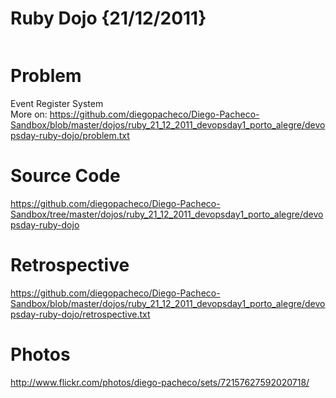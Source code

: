 # Ruby Dojo {21/12/2011}

<img src=""/>

Problem
========

Event Register System <br/>
More on: https://github.com/diegopacheco/Diego-Pacheco-Sandbox/blob/master/dojos/ruby_21_12_2011_devopsday1_porto_alegre/devopsday-ruby-dojo/problem.txt

Source Code
===========

https://github.com/diegopacheco/Diego-Pacheco-Sandbox/tree/master/dojos/ruby_21_12_2011_devopsday1_porto_alegre/devopsday-ruby-dojo

Retrospective
=============

https://github.com/diegopacheco/Diego-Pacheco-Sandbox/blob/master/dojos/ruby_21_12_2011_devopsday1_porto_alegre/devopsday-ruby-dojo/retrospective.txt

Photos
======

http://www.flickr.com/photos/diego-pacheco/sets/72157627592020718/
